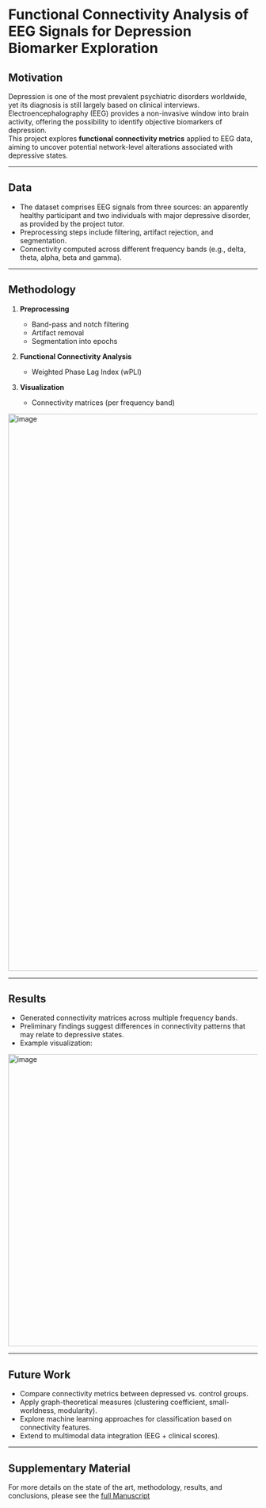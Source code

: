 # Functional Connectivity Analysis of EEG Signals for Depression Biomarker Exploration

##  Motivation
Depression is one of the most prevalent psychiatric disorders worldwide, yet its diagnosis is still largely based on clinical interviews. 
Electroencephalography (EEG) provides a non-invasive window into brain activity, offering the possibility to identify objective biomarkers of depression.  
This project explores **functional connectivity metrics** applied to EEG data, aiming to uncover potential network-level alterations associated with depressive states.

---

##  Data
- The dataset comprises EEG signals from three sources: an apparently healthy participant and two individuals with major depressive disorder, as provided by the project tutor.  
- Preprocessing steps include filtering, artifact rejection, and segmentation.  
- Connectivity computed across different frequency bands (e.g., delta, theta, alpha, beta and gamma).  

---

##  Methodology
1. **Preprocessing**  
   - Band-pass and notch filtering
   - Artifact removal  
   - Segmentation into epochs  
   
2. **Functional Connectivity Analysis**  
   - Weighted Phase Lag Index (wPLI)
  
3. **Visualization**  
   - Connectivity matrices (per frequency band)    
<img width="2000" height="1125" alt="image" src="https://github.com/user-attachments/assets/35740178-57c2-442b-811c-98f25192ca48" />

---

##  Results
- Generated connectivity matrices across multiple frequency bands.  
- Preliminary findings suggest differences in connectivity patterns that may relate to depressive states.  
- Example visualization:  
<img width="747" height="590" alt="image" src="https://github.com/user-attachments/assets/1eda52c2-1318-4150-8e8d-6d2456c2d3d5" />

  

---

##  Future Work
- Compare connectivity metrics between depressed vs. control groups.  
- Apply graph-theoretical measures (clustering coefficient, small-worldness, modularity).  
- Explore machine learning approaches for classification based on connectivity features.  
- Extend to multimodal data integration (EEG + clinical scores).  

---

##  Supplementary Material
For more details on the state of the art, methodology, results, and conclusions, please see the [full Manuscript](https://github.com/MedCoder-Edwin/Biomarkers-for-depression-in-EEG-signals/blob/main/Biomarcadores%20en%20depresi%C3%B3n%20con%20se%C3%B1ales%20de%20electroencefalograf%C3%ADa%20Art%C3%ADculo%20de%20revisi%C3%B3n.pdf)
